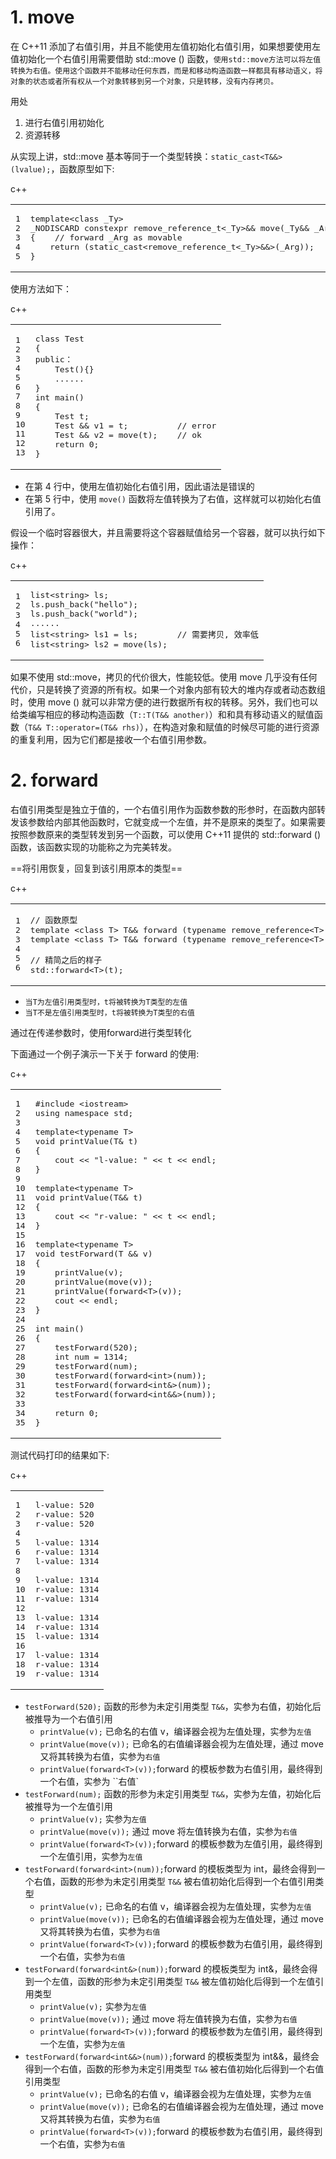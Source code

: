 # 1\. move

在 C++11 添加了右值引用，并且不能使用左值初始化右值引用，如果想要使用左值初始化一个右值引用需要借助 std::move () 函数，`使用std::move方法可以将左值转换为右值。使用这个函数并不能移动任何东西，而是和移动构造函数一样都具有移动语义，将对象的状态或者所有权从一个对象转移到另一个对象，只是转移，没有内存拷贝。`

用处

1. 进行右值引用初始化
2. 资源转移

从实现上讲，std::move 基本等同于一个类型转换：`static_cast<T&&>(lvalue);`，函数原型如下:

c++

<table><tbody><tr><td class="gutter"><pre><span class="line">1</span><br><span class="line">2</span><br><span class="line">3</span><br><span class="line">4</span><br><span class="line">5</span><br></pre></td><td class="code"><pre><span class="line"><span class="function"><span class="keyword">template</span>&lt;<span class="keyword">class</span> _Ty&gt;</span></span><br><span class="line"><span class="function">_NODISCARD <span class="keyword">constexpr</span> <span class="type">remove_reference_t</span>&lt;_Ty&gt;&amp;&amp; <span class="title">move</span><span class="params">(_Ty&amp;&amp; _Arg)</span> _NOEXCEPT</span></span><br><span class="line"><span class="function"></span>{	<span class="comment">// forward _Arg as movable</span></span><br><span class="line">    <span class="keyword">return</span> (<span class="keyword">static_cast</span>&lt;<span class="type">remove_reference_t</span>&lt;_Ty&gt;&amp;&amp;&gt;(_Arg));</span><br><span class="line">}</span><br></pre></td></tr></tbody></table>

使用方法如下：

c++

<table><tbody><tr><td class="gutter"><pre><span class="line">1</span><br><span class="line">2</span><br><span class="line">3</span><br><span class="line">4</span><br><span class="line">5</span><br><span class="line">6</span><br><span class="line">7</span><br><span class="line">8</span><br><span class="line">9</span><br><span class="line">10</span><br><span class="line">11</span><br><span class="line">12</span><br><span class="line">13</span><br></pre></td><td class="code"><pre><span class="line"><span class="keyword">class</span> <span class="title class_">Test</span></span><br><span class="line">{</span><br><span class="line"><span class="keyword">public</span>：</span><br><span class="line">    <span class="built_in">Test</span>(){}</span><br><span class="line">    ......</span><br><span class="line">}</span><br><span class="line"><span class="function"><span class="type">int</span> <span class="title">main</span><span class="params">()</span></span></span><br><span class="line"><span class="function"></span>{</span><br><span class="line">    Test t;</span><br><span class="line">    Test &amp;&amp; v1 = t;          <span class="comment">// error</span></span><br><span class="line">    Test &amp;&amp; v2 = <span class="built_in">move</span>(t);    <span class="comment">// ok</span></span><br><span class="line">    <span class="keyword">return</span> <span class="number">0</span>;</span><br><span class="line">}</span><br></pre></td></tr></tbody></table>

- 在第 4 行中，使用左值初始化右值引用，因此语法是错误的
- 在第 5 行中，使用 `move()` 函数将左值转换为了右值，这样就可以初始化右值引用了。

假设一个临时容器很大，并且需要将这个容器赋值给另一个容器，就可以执行如下操作：

c++

<table><tbody><tr><td class="gutter"><pre><span class="line">1</span><br><span class="line">2</span><br><span class="line">3</span><br><span class="line">4</span><br><span class="line">5</span><br><span class="line">6</span><br></pre></td><td class="code"><pre><span class="line">list&lt;string&gt; ls;</span><br><span class="line">ls.<span class="built_in">push_back</span>(<span class="string">"hello"</span>);</span><br><span class="line">ls.<span class="built_in">push_back</span>(<span class="string">"world"</span>);</span><br><span class="line">......</span><br><span class="line">list&lt;string&gt; ls1 = ls;        <span class="comment">// 需要拷贝, 效率低</span></span><br><span class="line">list&lt;string&gt; ls2 = <span class="built_in">move</span>(ls);</span><br></pre></td></tr></tbody></table>

如果不使用 std::move，拷贝的代价很大，性能较低。使用 move 几乎没有任何代价，只是转换了资源的所有权。如果一个对象内部有较大的堆内存或者动态数组时，使用 move () 就可以非常方便的进行数据所有权的转移。另外，我们也可以给类编写相应的移动构造函数（`T::T(T&& another)`）和和具有移动语义的赋值函数（`T&& T::operator=(T&& rhs)`），在构造对象和赋值的时候尽可能的进行资源的重复利用，因为它们都是接收一个右值引用参数。

# 2\. forward

右值引用类型是独立于值的，一个右值引用作为函数参数的形参时，在函数内部转发该参数给内部其他函数时，它就变成一个左值，并不是原来的类型了。如果需要按照参数原来的类型转发到另一个函数，可以使用 C++11 提供的 std::forward () 函数，该函数实现的功能称之为完美转发。

==将引用恢复，回复到该引用原本的类型==

c++

<table><tbody><tr><td class="gutter"><pre><span class="line">1</span><br><span class="line">2</span><br><span class="line">3</span><br><span class="line">4</span><br><span class="line">5</span><br><span class="line">6</span><br></pre></td><td class="code"><pre><span class="line"><span class="comment">// 函数原型</span></span><br><span class="line"><span class="keyword">template</span> &lt;<span class="keyword">class</span> <span class="title class_">T</span>&gt; <span class="function">T&amp;&amp; <span class="title">forward</span> <span class="params">(<span class="keyword">typename</span> remove_reference&lt;T&gt;::type&amp; t)</span> <span class="keyword">noexcept</span></span>;</span><br><span class="line"><span class="keyword">template</span> &lt;<span class="keyword">class</span> <span class="title class_">T</span>&gt; <span class="function">T&amp;&amp; <span class="title">forward</span> <span class="params">(<span class="keyword">typename</span> remove_reference&lt;T&gt;::type&amp;&amp; t)</span> <span class="keyword">noexcept</span></span>;</span><br><span class="line"></span><br><span class="line"><span class="comment">// 精简之后的样子</span></span><br><span class="line">std::forward&lt;T&gt;(t);</span><br></pre></td></tr></tbody></table>

- `当T为左值引用类型时，t将被转换为T类型的左值`
- `当T不是左值引用类型时，t将被转换为T类型的右值`

通过在传递参数时，使用forward进行类型转化

下面通过一个例子演示一下关于 forward 的使用:

c++

<table><tbody><tr><td class="gutter"><pre><span class="line">1</span><br><span class="line">2</span><br><span class="line">3</span><br><span class="line">4</span><br><span class="line">5</span><br><span class="line">6</span><br><span class="line">7</span><br><span class="line">8</span><br><span class="line">9</span><br><span class="line">10</span><br><span class="line">11</span><br><span class="line">12</span><br><span class="line">13</span><br><span class="line">14</span><br><span class="line">15</span><br><span class="line">16</span><br><span class="line">17</span><br><span class="line">18</span><br><span class="line">19</span><br><span class="line">20</span><br><span class="line">21</span><br><span class="line">22</span><br><span class="line">23</span><br><span class="line">24</span><br><span class="line">25</span><br><span class="line">26</span><br><span class="line">27</span><br><span class="line">28</span><br><span class="line">29</span><br><span class="line">30</span><br><span class="line">31</span><br><span class="line">32</span><br><span class="line">33</span><br><span class="line">34</span><br><span class="line">35</span><br></pre></td><td class="code"><pre><span class="line"><span class="meta">#<span class="keyword">include</span> <span class="string">&lt;iostream&gt;</span></span></span><br><span class="line"><span class="keyword">using</span> <span class="keyword">namespace</span> std;</span><br><span class="line"></span><br><span class="line"><span class="function"><span class="keyword">template</span>&lt;<span class="keyword">typename</span> T&gt;</span></span><br><span class="line"><span class="function"><span class="type">void</span> <span class="title">printValue</span><span class="params">(T&amp; t)</span></span></span><br><span class="line"><span class="function"></span>{</span><br><span class="line">    cout &lt;&lt; <span class="string">"l-value: "</span> &lt;&lt; t &lt;&lt; endl;</span><br><span class="line">}</span><br><span class="line"></span><br><span class="line"><span class="function"><span class="keyword">template</span>&lt;<span class="keyword">typename</span> T&gt;</span></span><br><span class="line"><span class="function"><span class="type">void</span> <span class="title">printValue</span><span class="params">(T&amp;&amp; t)</span></span></span><br><span class="line"><span class="function"></span>{</span><br><span class="line">    cout &lt;&lt; <span class="string">"r-value: "</span> &lt;&lt; t &lt;&lt; endl;</span><br><span class="line">}</span><br><span class="line"></span><br><span class="line"><span class="function"><span class="keyword">template</span>&lt;<span class="keyword">typename</span> T&gt;</span></span><br><span class="line"><span class="function"><span class="type">void</span> <span class="title">testForward</span><span class="params">(T &amp;&amp; v)</span></span></span><br><span class="line"><span class="function"></span>{</span><br><span class="line">    <span class="built_in">printValue</span>(v);</span><br><span class="line">    <span class="built_in">printValue</span>(<span class="built_in">move</span>(v));</span><br><span class="line">    <span class="built_in">printValue</span>(forward&lt;T&gt;(v));</span><br><span class="line">    cout &lt;&lt; endl;</span><br><span class="line">}</span><br><span class="line"></span><br><span class="line"><span class="function"><span class="type">int</span> <span class="title">main</span><span class="params">()</span></span></span><br><span class="line"><span class="function"></span>{</span><br><span class="line">    <span class="built_in">testForward</span>(<span class="number">520</span>);</span><br><span class="line">    <span class="type">int</span> num = <span class="number">1314</span>;</span><br><span class="line">    <span class="built_in">testForward</span>(num);</span><br><span class="line">    <span class="built_in">testForward</span>(forward&lt;<span class="type">int</span>&gt;(num));</span><br><span class="line">    <span class="built_in">testForward</span>(forward&lt;<span class="type">int</span>&amp;&gt;(num));</span><br><span class="line">    <span class="built_in">testForward</span>(forward&lt;<span class="type">int</span>&amp;&amp;&gt;(num));</span><br><span class="line"></span><br><span class="line">    <span class="keyword">return</span> <span class="number">0</span>;</span><br><span class="line">}</span><br></pre></td></tr></tbody></table>

测试代码打印的结果如下:

c++

<table><tbody><tr><td class="gutter"><pre><span class="line">1</span><br><span class="line">2</span><br><span class="line">3</span><br><span class="line">4</span><br><span class="line">5</span><br><span class="line">6</span><br><span class="line">7</span><br><span class="line">8</span><br><span class="line">9</span><br><span class="line">10</span><br><span class="line">11</span><br><span class="line">12</span><br><span class="line">13</span><br><span class="line">14</span><br><span class="line">15</span><br><span class="line">16</span><br><span class="line">17</span><br><span class="line">18</span><br><span class="line">19</span><br></pre></td><td class="code"><pre><span class="line">l-value: <span class="number">520</span></span><br><span class="line">r-value: <span class="number">520</span></span><br><span class="line">r-value: <span class="number">520</span></span><br><span class="line"></span><br><span class="line">l-value: <span class="number">1314</span></span><br><span class="line">r-value: <span class="number">1314</span></span><br><span class="line">l-value: <span class="number">1314</span></span><br><span class="line"></span><br><span class="line">l-value: <span class="number">1314</span></span><br><span class="line">r-value: <span class="number">1314</span></span><br><span class="line">r-value: <span class="number">1314</span></span><br><span class="line"></span><br><span class="line">l-value: <span class="number">1314</span></span><br><span class="line">r-value: <span class="number">1314</span></span><br><span class="line">l-value: <span class="number">1314</span></span><br><span class="line"></span><br><span class="line">l-value: <span class="number">1314</span></span><br><span class="line">r-value: <span class="number">1314</span></span><br><span class="line">r-value: <span class="number">1314</span></span><br></pre></td></tr></tbody></table>

- `testForward(520);` 函数的形参为未定引用类型 `T&&`，实参为右值，初始化后被推导为一个右值引用
    - `printValue(v);` 已命名的右值 v，编译器会视为左值处理，实参为`左值`
    - `printValue(move(v));` 已命名的右值编译器会视为左值处理，通过 move 又将其转换为右值，实参为`右值`
    - `printValue(forward<T>(v));`forward 的模板参数为右值引用，最终得到一个右值，实参为 \`\`右值\`
- `testForward(num);` 函数的形参为未定引用类型 `T&&`，实参为左值，初始化后被推导为一个左值引用
    - `printValue(v);` 实参为`左值`
    - `printValue(move(v));` 通过 move 将左值转换为右值，实参为`右值`
    - `printValue(forward<T>(v));`forward 的模板参数为左值引用，最终得到一个左值引用，实参为`左值`
- `testForward(forward<int>(num));`forward 的模板类型为 int，最终会得到一个右值，函数的形参为未定引用类型 `T&&` 被右值初始化后得到一个右值引用类型
    - `printValue(v);` 已命名的右值 v，编译器会视为左值处理，实参为`左值`
    - `printValue(move(v));` 已命名的右值编译器会视为左值处理，通过 move 又将其转换为右值，实参为`右值`
    - `printValue(forward<T>(v));`forward 的模板参数为右值引用，最终得到一个右值，实参为`右值`
- `testForward(forward<int&>(num));`forward 的模板类型为 int&，最终会得到一个左值，函数的形参为未定引用类型 `T&&` 被左值初始化后得到一个左值引用类型
    - `printValue(v);` 实参为`左值`
    - `printValue(move(v));` 通过 move 将左值转换为右值，实参为`右值`
    - `printValue(forward<T>(v));`forward 的模板参数为左值引用，最终得到一个左值，实参为`左值`
- `testForward(forward<int&&>(num));`forward 的模板类型为 int&&，最终会得到一个右值，函数的形参为未定引用类型 `T&&` 被右值初始化后得到一个右值引用类型
    - `printValue(v);` 已命名的右值 v，编译器会视为左值处理，实参为`左值`
    - `printValue(move(v));` 已命名的右值编译器会视为左值处理，通过 move 又将其转换为右值，实参为`右值`
    - `printValue(forward<T>(v));`forward 的模板参数为右值引用，最终得到一个右值，实参为`右值`